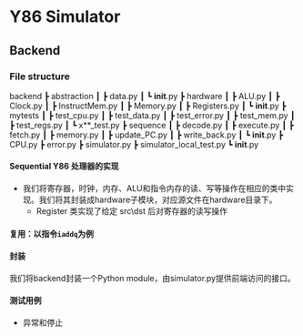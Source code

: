 # Y86 Simulator

## Backend
### File structure
backend
 ┣ abstraction
 ┃ ┣ data.py
 ┃ ┗ __init__.py
 ┣ hardware
 ┃ ┣ ALU.py
 ┃ ┣ Clock.py
 ┃ ┣ InstructMem.py
 ┃ ┣ Memory.py
 ┃ ┣ Registers.py
 ┃ ┗ __init__.py
 ┣ mytests
 ┃ ┣ test_cpu.py
 ┃ ┣ test_data.py
 ┃ ┣ test_error.py
 ┃ ┣ test_mem.py
 ┃ ┣ test_regs.py
 ┃ ┗ x**_test.py
 ┣ sequence
 ┃ ┣ decode.py
 ┃ ┣ execute.py
 ┃ ┣ fetch.py
 ┃ ┣ memory.py
 ┃ ┣ update_PC.py
 ┃ ┣ write_back.py
 ┃ ┗ __init__.py
 ┣ CPU.py
 ┣ error.py
 ┣ simulator.py
 ┣ simulator_local_test.py
 ┗ __init__.py


#### Sequential Y86 处理器的实现
- 我们将寄存器，时钟，内存、ALU和指令内存的读、写等操作在相应的类中实现。我们将其封装成hardware子模块，对应源文件在hardware目录下。
  - Register 类实现了给定 src\dst 后对寄存器的读写操作

#### 复用：以指令`iaddq`为例

#### 封装
我们将backend封装一个Python module，由simulator.py提供前端访问的接口。

#### 测试用例
- 异常和停止
